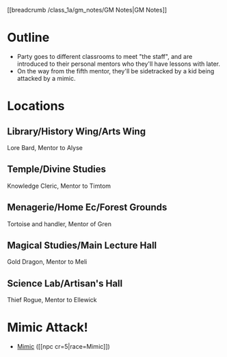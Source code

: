 [[breadcrumb /class_1a/gm_notes/GM Notes|GM Notes]]

# Outline

* Party goes to different classrooms to meet "the staff", and are introduced to their personal mentors who they'll have lessons with later.
* On the way from the fifth mentor, they'll be sidetracked by a kid being attacked by a mimic.

# Locations

## Library/History Wing/Arts Wing

Lore Bard, Mentor to Alyse

## Temple/Divine Studies

Knowledge Cleric, Mentor to Timtom

## Menagerie/Home Ec/Forest Grounds

Tortoise and handler, Mentor of Gren

## Magical Studies/Main Lecture Hall

Gold Dragon, Mentor to Meli

## Science Lab/Artisan's Hall

Thief Rogue, Mentor to Ellewick

# Mimic Attack!

* [Mimic](^class_1a/intro/mimic.png) ([[npc cr=5|race=Mimic]])
